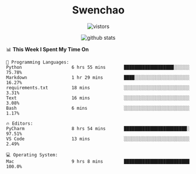 <h1 align="center">Swenchao</h3>

<p align="center">
  <img src="https://visitor-badge.glitch.me/badge?page_id=Swenchao" alt="vistors" />
</p>

<p align="center">
  <img src="https://github-readme-stats.vercel.app/api?username=Swenchao&count_private=true&show_icons=true&theme=vue-dark&hide_title=true" alt="github stats" />
</p>

<!--START_SECTION:waka-->
📊 **This Week I Spent My Time On** 

```text
💬 Programming Languages: 
Python                   6 hrs 55 mins       ███████████████████░░░░░░   75.78% 
Markdown                 1 hr 29 mins        ████░░░░░░░░░░░░░░░░░░░░░   16.27% 
requirements.txt         18 mins             ░░░░░░░░░░░░░░░░░░░░░░░░░   3.31% 
Text                     16 mins             ░░░░░░░░░░░░░░░░░░░░░░░░░   3.08% 
Bash                     6 mins              ░░░░░░░░░░░░░░░░░░░░░░░░░   1.17%

🔥 Editors: 
PyCharm                  8 hrs 54 mins       ████████████████████████░   97.51% 
VS Code                  13 mins             ░░░░░░░░░░░░░░░░░░░░░░░░░   2.49%

💻 Operating System: 
Mac                      9 hrs 8 mins        █████████████████████████   100.0%

```


<!--END_SECTION:waka-->
